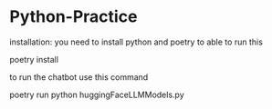 ﻿# Python-Practice

 installation:
 you need to install python and poetry to able to run this 
 
 poetry install

 to run the chatbot use this command

 poetry run python  huggingFaceLLMModels.py


